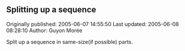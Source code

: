 ## Splitting up a sequence

Originally published: 2005-06-07 14:55:50
Last updated: 2005-06-08 08:28:10
Author: Guyon Morée

Split up a sequence in same-size(if possible) parts.
